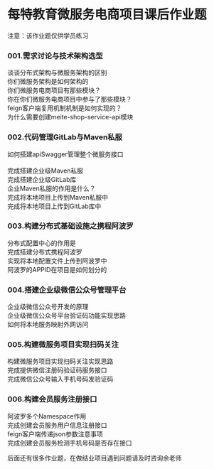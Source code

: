 

# 每特教育微服务电商项目课后作业题
注意：该作业题仅供学员练习


### 001.需求讨论与技术架构选型
谈谈分布式架构与微服务架构的区别<br>
你们微服务架构是如何架构的<br>
你们微服务电商项目有那些模块？<br>
你在你们微服务电商项目中参与了那些模块？<br>
feign客户端复用机制机制是如何实现的？<br>
为什么需要创建meite-shop-service-api模块<br>

### 002.代码管理GitLab与Maven私服
如何搭建apiSwagger管理整个微服务接口<br><br>
完成搭建企业级Maven私服<br>
完成搭建企业级GitLab库<br>
企业Maven私服的作用是什么？<br>
完成将本地项目上传到Maven私服中<br>
完成将本地项目上传到GitLab库中<br>

### 003.构建分布式基础设施之携程阿波罗
分布式配置中心的作用是<br>
完成搭建分布式携程阿波罗<br>
实现将本地配置文件上传到阿波罗中<br>
阿波罗的APPID在项目是如何划分的<br>

### 004.搭建企业级微信公众号管理平台

企业级微信公众号开发的原理<br>
企业级微信公众号平台验证码功能实现思路<br>
如何将本地服务映射外网访问<br>

### 005.构建微服务项目实现扫码关注
构建微服务项目实现扫码关注实现思路<br>
完成提供微信注册码验证码服务接口<br>
完成微信公众号输入手机号码发验证码<br>

### 006.构建会员服务注册接口
阿波罗多个Namespace作用<br>
完成创建会员服务用户信息注册接口<br>
feign客户端传递json参数注意事项<br>
完成创建会员服务检测手机号码是否存在接口<br>


后面还有很多作业题，在做结业项目遇到问题请及时咨询余老师<br>




